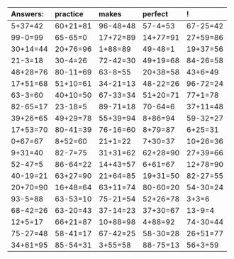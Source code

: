 | Answers: | practice | makes | perfect | ! |
| :--- | :--- | :--- | :--- | :--- |
| 5+37=42 | 60+21=81 | 96-48=48 | 57-4=53 | 67-25=42 | 
| 99-0=99 | 65-65=0 | 17+72=89 | 14+77=91 | 27+59=86 | 
| 30+14=44 | 20+76=96 | 1+88=89 | 49-48=1 | 19+37=56 | 
| 21-3=18 | 30-4=26 | 72-42=30 | 49+19=68 | 84-26=58 | 
| 48+28=76 | 80-11=69 | 63-8=55 | 20+38=58 | 43+6=49 | 
| 17+51=68 | 51+10=61 | 34-21=13 | 48-22=26 | 96-72=24 | 
| 63-3=60 | 40+10=50 | 67-33=34 | 51+20=71 | 77+1=78 | 
| 82-65=17 | 23-18=5 | 89-71=18 | 70-64=6 | 37+11=48 | 
| 39+26=65 | 49+29=78 | 55+39=94 | 8+86=94 | 59-32=27 | 
| 17+53=70 | 80-41=39 | 76-16=60 | 8+79=87 | 6+25=31 | 
| 0+67=67 | 8+52=60 | 21+1=22 | 7+30=37 | 10+26=36 | 
| 9+31=40 | 82-7=75 | 31+31=62 | 62+28=90 | 27+39=66 | 
| 52-47=5 | 86-64=22 | 14+43=57 | 6+61=67 | 12+78=90 | 
| 40-19=21 | 63+27=90 | 21+64=85 | 19+31=50 | 82-27=55 | 
| 20+70=90 | 16+48=64 | 63+11=74 | 80-60=20 | 54-30=24 | 
| 93-5=88 | 63-53=10 | 75-21=54 | 52+26=78 | 3+3=6 | 
| 68-42=26 | 63-20=43 | 37-14=23 | 37+30=67 | 13-9=4 | 
| 12+5=17 | 66+21=87 | 10+88=98 | 4+88=92 | 74-30=44 | 
| 75-27=48 | 58-41=17 | 67-42=25 | 58-30=28 | 26+51=77 | 
| 34+61=95 | 85-54=31 | 3+55=58 | 88-75=13 | 56+3=59 | 
